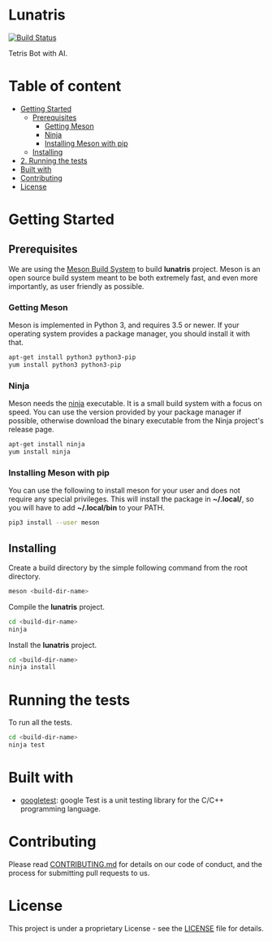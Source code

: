 Lunatris
========

[![Build Status](https://travis-ci.org/lunatikub/lunatris.svg?branch=master)](https://travis-ci.org/lunatikub/lunatris)

Tetris Bot with AI.

# Table of content

- [Getting Started](#section-id-8)
  - [Prerequisites](#section-id-10)
    - [Getting Meson](#section-id-15)
    - [Ninja](#section-id-24)
    - [Installing Meson with pip](#section-id-35)
  - [Installing](#section-id-44)
- [2. Running the tests](#section-id-66)
- [Built with](#section-id-81)
- [Contributing](#section-id-85)
- [License](#section-id-89)

<div id='section-id-8'/>

# Getting Started

<div id='section-id-10'/>

## Prerequisites

We are using the [Meson Build System](https://mesonbuild.com/index.html) to build **lunatris** project.
Meson is an open source build system meant to be both extremely fast, and even more importantly, as user friendly as possible.

<div id='section-id-15'/>

### Getting Meson

Meson is implemented in Python 3, and requires 3.5 or newer. If your operating system provides a package manager, you should install it with that.

``` bash
apt-get install python3 python3-pip
yum install python3 python3-pip
```

<div id='section-id-24'/>

### Ninja

Meson needs the [ninja](https://ninja-build.org/) executable.
It is a small build system with a focus on speed.
You can use the version provided by your package manager if possible, otherwise download the binary executable from the Ninja project's release page.

``` bash
apt-get install ninja
yum install ninja
```

<div id='section-id-35'/>

### Installing Meson with pip

You can use the following to install meson for your user and does not require any special privileges.
This will install the package in **~/.local/**, so you will have to add **~/.local/bin** to your PATH.

``` bash
pip3 install --user meson
```

<div id='section-id-44'/>

## Installing

Create a build directory by the simple following command from the root directory.

``` bash
meson <build-dir-name>
```

Compile the **lunatris** project.

``` bash
cd <build-dir-name>
ninja
```

Install the **lunatris** project.

``` bash
cd <build-dir-name>
ninja install
```

<div id='section-id-66'/>

# Running the tests

To run all the tests.

``` bash
cd <build-dir-name>
ninja test
```

<div id='section-id-81'/>

# Built with

* [googletest](https://github.com/abseil/googletest): google Test is a unit testing library for the C/C++ programming language.

<div id='section-id-85'/>

# Contributing

Please read [CONTRIBUTING.md](CONTRIBUTING.md) for details on our code of conduct, and the process for submitting pull requests to us.

<div id='section-id-89'/>

# License

This project is under a proprietary License - see the [LICENSE](LICENSE) file for details.
